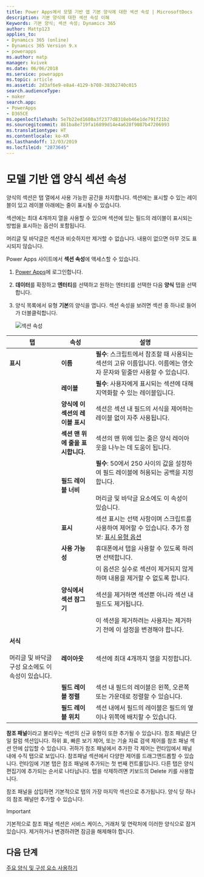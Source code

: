 ```yaml
---
title: Power Apps에서 모델 기반 앱 기본 양식에 대한 섹션 속성 | MicrosoftDocs
description: 기본 양식에 대한 섹션 속성 이해
Keywords: 기본 양식; 섹션 속성; Dynamics 365
author: Mattp123
applies_to:
- Dynamics 365 (online)
- Dynamics 365 Version 9.x
- powerapps
ms.author: matp
manager: kvivek
ms.date: 06/06/2018
ms.service: powerapps
ms.topic: article
ms.assetid: 2d3af6e9-e8a4-4129-b708-383b2740c015
search.audienceType:
- maker
search.app:
- PowerApps
- D365CE
ms.openlocfilehash: 5e7b22ed1680a3f2377d8318eb46e1de791f21b2
ms.sourcegitcommit: 861ba8e719fa16899d14e4a628f9087b47206993
ms.translationtype: HT
ms.contentlocale: ko-KR
ms.lasthandoff: 12/03/2019
ms.locfileid: "2873645"
---
```

# <a name="model-driven-app-form-section-properties"></a>모델 기반 앱 양식 섹션 속성

 양식의 섹션은 탭 열에서 사용 가능한 공간을 차지합니다. 섹션에는 표시할 수 있는 레이블이 있고 레이블 아래에는 줄이 표시될 수 있습니다.  
  
 섹션에는 최대 4개까지 열을 사용할 수 있으며 섹션에 있는 필드의 레이블이 표시되는 방법을 표시하는 옵션이 포함됩니다.  
  
 머리글 및 바닥글은 섹션과 비슷하지만 제거할 수 없습니다. 내용이 없으면 아무 것도 표시되지 않습니다. 

Power Apps 사이트에서 **섹션 속성**에 액세스할 수 있습니다. 
1. [Power Apps](https://make.powerapps.com/?utm_source=padocs&utm_medium=linkinadoc&utm_campaign=referralsfromdoc)에 로그인합니다.  

2.  **데이터**를 확장하고 **엔터티**를 선택하고 원하는 엔터티를 선택한 다음 **양식** 탭을 선택합니다. 

3.  양식 목록에서 유형 **기본**의 양식을 엽니다. 섹션 속성을 보려면 섹션 중 하나로 들어가 더블클릭합니다. 

    ![섹션 속성](media/section-properties.png)
  
|탭|속성|설명|  
|---------|--------------|-----------------|  
|**표시**|**이름**|**필수**: 스크립트에서 참조할 때 사용되는 섹션의 고유 이름입니다. 이름에는 영숫자 문자와 밑줄만 사용할 수 있습니다.|  
||**레이블**|**필수**: 사용자에게 표시되는 섹션에 대해 지역화할 수 있는 레이블입니다.|  
||**양식에 이 섹션의 레이블 표시**|섹션은 섹션 내 필드의 서식을 제어하는 레이블 없이 자주 사용됩니다.|  
||**섹션 맨 위에 줄을 표시합니다.**|섹션의 맨 위에 있는 줄은 양식 레이아웃을 나누는 데 도움이 됩니다.|  
||**필드 레이블 너비**|**필수**: 50에서 250 사이의 값을 설정하여 필드 레이블에 허용되는 공백을 지정합니다.<br /><br /> 머리글 및 바닥글 요소에도 이 속성이 있습니다.|  
||**표시**|섹션 표시는 선택 사항이며 스크립트를 사용하여 제어할 수 있습니다. 추가 정보: [표시 유형 옵션](visibility-options-legacy.md)|  
||**사용 가능성**|휴대폰에서 탭을 사용할 수 있도록 하려면 선택합니다.|  
||**양식에서 섹션 잠그기**|이 옵션은 실수로 섹션이 제거되지 않게 하며 내용을 제거할 수 없도록 합니다.<br /><br /> 섹션을 제거하면 섹션뿐 아니라 섹션 내 필드도 제거됩니다.<br /><br /> 이 섹션을 제거하려는 사용자는 제거하기 전에 이 설정을 변경해야 합니다.|  
|**서식**<br /><br /> 머리글 및 바닥글 구성 요소에도 이 속성이 있습니다.|**레이아웃**|섹션에 최대 4개까지 열을 지정합니다.|  
||**필드 레이블 정렬**|섹션 내 필드의 레이블은 왼쪽, 오른쪽 또는 가운데로 정렬할 수 있습니다.|  
||**필드 레이블 위치**|섹션 내에서 필드의 레이블은 필드의 옆이나 위쪽에 배치할 수 있습니다.|  


**참조 패널**이라고 불리우는 섹션의 신규 유형이 또한 추가될 수 있습니다. 참조 패널은 단일 칼럼 섹션입니다. 하위 표, 빠른 보기 제어, 또는 기술 자료 검색 제어를 참조 패널 섹션 안에 삽입할 수 있습니다. 귀하가 참조 패널에서 추가한 각 제어는 런타임에서 패널 내에 수직 탭으로 보입니다. 참조패널 섹션에서 다양한 제어를 드래그앤드롭할 수 있습니다. 런타임에 기본 탭은 참조 패널에 추가되는 첫 번째 컨트롤입니다. 다른 탭은 양식 편집기에 추가되는 순서로 나타납니다. 탭을 삭제하려면 키보드의 Delete 키를 사용합니다.  
  
참조 패널을 삽입하면 기본적으로 탭의 가장 마지막 섹션으로 추가됩니다. 양식 당 하나의 참조 패널만 추가할 수 있습니다.  
  
> [!IMPORTANT]
>  기본적으로 참조 패널 섹션은 서비스 케이스, 거래처 및 연락처에 이러한 양식으로 잠겨 있습니다. 제거하거나 변경하려면 잠금을 해제해야 합니다. 

## <a name="next-steps"></a>다음 단계

[주요 양식 및 구성 요소 사용하기](use-main-form-and-components.md)
